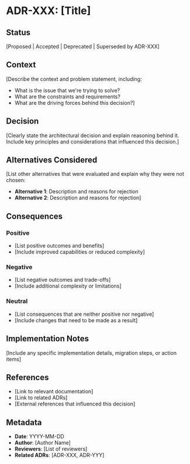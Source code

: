 # ADR-XXX: [Title]

## Status
[Proposed | Accepted | Deprecated | Superseded by ADR-XXX]

## Context
[Describe the context and problem statement, including:
- What is the issue that we're trying to solve?
- What are the constraints and requirements?
- What are the driving forces behind this decision?]

## Decision
[Clearly state the architectural decision and explain reasoning behind it.
Include key principles and considerations that influenced this decision.]

## Alternatives Considered
[List other alternatives that were evaluated and explain why they were not chosen:
- **Alternative 1**: Description and reasons for rejection
- **Alternative 2**: Description and reasons for rejection]

## Consequences

### Positive
- [List positive outcomes and benefits]
- [Include improved capabilities or reduced complexity]

### Negative
- [List negative outcomes and trade-offs]
- [Include additional complexity or limitations]

### Neutral
- [List consequences that are neither positive nor negative]
- [Include changes that need to be made as a result]

## Implementation Notes
[Include any specific implementation details, migration steps, or action items]

## References
- [Link to relevant documentation]
- [Link to related ADRs]
- [External references that influenced this decision]

## Metadata
- **Date**: YYYY-MM-DD
- **Author**: [Author Name]
- **Reviewers**: [List of reviewers]
- **Related ADRs**: [ADR-XXX, ADR-YYY]